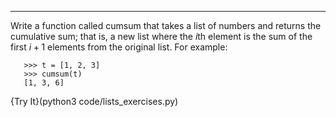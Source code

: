 ------------

Write a function called <span>cumsum</span> that takes a list of numbers and returns the cumulative sum; that is, a new list where the $i$th element is the sum of the first $i+1$ elements from the original list. For example:

       >>> t = [1, 2, 3]
       >>> cumsum(t)
       [1, 3, 6]

{Try It}(python3 code/lists_exercises.py)
